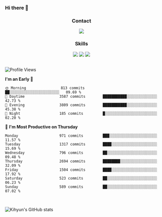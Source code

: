 ### Hi there 👋

<!--
**Key5771/Key5771** is a ✨ _special_ ✨ repository because its `README.md` (this file) appears on your GitHub profile.

Here are some ideas to get you started:

- 🔭 I’m currently working on ...
- 🌱 I’m currently learning ...
- 👯 I’m looking to collaborate on ...
- 🤔 I’m looking for help with ...
- 💬 Ask me about ...
- 📫 How to reach me: ...
- 😄 Pronouns: ...
- ⚡ Fun fact: ...
-->

<h3 align="center">Contact</h3>
<div align="center">
  <a href="mailto:ksj57715@gmail.com"><img src="https://img.shields.io/badge/Gmail-D14836?style=for-the-badge&logo=gmail&logoColor=white"/></a>
</div>

<h3 align="center">Skills</h3>
<div align="center">
  <img src="https://img.shields.io/badge/iOS-000000?style=for-the-badge&logo=ios&logoColor=white"/>
  <img src="https://img.shields.io/badge/Swift-FA7343?style=for-the-badge&logo=swift&logoColor=white"/>
  <img src="https://img.shields.io/badge/Xcode-007ACC?style=for-the-badge&logo=Xcode&logoColor=white"/>
</div>

<br>

<!--START_SECTION:waka-->
![Profile Views](http://img.shields.io/badge/Profile%20Views-19-blue)

**I'm an Early 🐤** 

```text
🌞 Morning                813 commits         ██░░░░░░░░░░░░░░░░░░░░░░░   09.69 % 
🌆 Daytime                3587 commits        ███████████░░░░░░░░░░░░░░   42.73 % 
🌃 Evening                3809 commits        ███████████░░░░░░░░░░░░░░   45.38 % 
🌙 Night                  185 commits         █░░░░░░░░░░░░░░░░░░░░░░░░   02.20 % 
```
📅 **I'm Most Productive on Thursday** 

```text
Monday                   971 commits         ███░░░░░░░░░░░░░░░░░░░░░░   11.57 % 
Tuesday                  1317 commits        ████░░░░░░░░░░░░░░░░░░░░░   15.69 % 
Wednesday                796 commits         ██░░░░░░░░░░░░░░░░░░░░░░░   09.48 % 
Thursday                 2694 commits        ████████░░░░░░░░░░░░░░░░░   32.09 % 
Friday                   1504 commits        ████░░░░░░░░░░░░░░░░░░░░░   17.92 % 
Saturday                 523 commits         ██░░░░░░░░░░░░░░░░░░░░░░░   06.23 % 
Sunday                   589 commits         ██░░░░░░░░░░░░░░░░░░░░░░░   07.02 % 
```



<!--END_SECTION:waka-->

<br>


![Kihyun's GitHub stats](https://github-readme-stats.vercel.app/api?username=key5771&show_icons=true&theme=radical)
